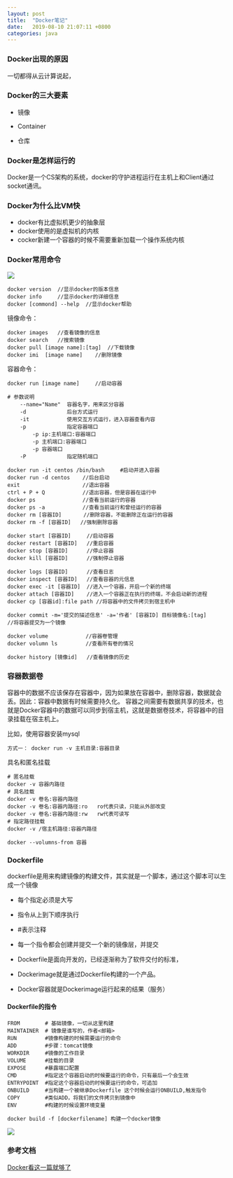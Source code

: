 ```yaml
---
layout: post
title:  "Docker笔记"
date:	2019-08-10 21:07:11 +0800
categories: java
---
```






### Docker出现的原因

一切都得从云计算说起，



###  Docker的三大要素

* 镜像
* Container

* 仓库



###  Docker是怎样运行的

Docker是一个CS架构的系统，docker的守护进程运行在主机上和Client通过socket通讯。



###  Docker为什么比VM快

* docker有比虚拟机更少的抽象层
* docker使用的是虚拟机的内核
* cocker新建一个容器的时候不需要重新加载一个操作系统内核



###  Docker常用命令

![](D:\code\myBog\source\image\docker-code.PNG)

```
docker version 	//显示docker的版本信息
docker info		//显示docker的详细信息
docker [commond] --help  //显示docker帮助
```

镜像命令：

```
docker images	//查看镜像的信息
docker search   //搜索镜像
docker pull	[image name]:[tag]	//下载镜像
docker imi  [image name]	//删除镜像
```

容器命令：

``` 
docker run [image name] 	//启动容器

# 参数说明
    --name="Name"  容器名字，用来区分容器
    -d			   后台方式运行
    -it			   使用交互方式运行，进入容器查看内容
    -p			   指定容器端口
        -p ip:主机端口:容器端口
        -p 主机端口:容器端口
        -p 容器端口
    -P			   指定随机端口

docker run -it centos /bin/bash 	#启动并进入容器
docker run -d centos	//后台启动
exit 					//退出容器
ctrl + P + Q 			//退出容器，但是容器在运行中
docker ps 	 			//查看当前运行的容器
docker ps -a 			//查看当前运行和曾经运行的容器
docker rm [容器ID]	   //删除容器，不能删除正在运行的容器
docker rm -f [容器ID]	  //强制删除容器

docker start [容器ID]		//启动容器
docker restart [容器ID]	//重启容器
docker stop [容器ID]		//停止容器
docker kill [容器ID]		//强制停止容器

docker logs	[容器ID]		//查看日志
docker inspect [容器ID]	//查看容器的元信息
docker exec -it [容器ID]  //进入一个容器，开启一个新的终端
docker attach [容器ID]	//进入一个容器正在执行的终端，不会启动新的进程
docker cp [容器id]:file path //将容器中的文件拷贝到宿主机中

docker commit -m='提交的描述信息' -a='作者' [容器ID] 目标镜像名:[tag]			 //将容器提交为一个镜像

docker volume 			 //容器卷管理
docker volumn ls 	     //查看所有卷的情况

docker history [镜像id]   //查看镜像的历史

```



###  容器数据卷

容器中的数据不应该保存在容器中，因为如果放在容器中，删除容器，数据就会丢。因此：容器中数据有时候需要持久化。 容器之间需要有数据共享的技术，也就是Docker容器中的数据可以同步到宿主机，这就是数据卷技术，将容器中的目录挂载在宿主机上。

比如，使用容器安装mysql

```
方式一： docker run -v 主机目录:容器目录
```

具名和匿名挂载

```
# 匿名挂载
docker -v 容器内路径
# 具名挂载
docker -v 卷名:容器内路径
docker -v 卷名:容器内路径:ro   ro代表只读，只能从外部改变
docker -v 卷名:容器内路径:rw	rw代表可读写
# 指定路径挂载
docker -v /宿主机路径:容器内路径

docker --volumns-from 容器 
```





###  Dockerfile

dockerfile是用来构建镜像的构建文件，其实就是一个脚本，通过这个脚本可以生成一个镜像

* 每个指定必须是大写
* 指令从上到下顺序执行
* #表示注释
* 每一个指令都会创建并提交一个新的镜像层，并提交

* Dockerfile是面向开发的，已经逐渐称为了软件交付的标准，

* Dockerimage就是通过Dockerfile构建的一个产品。
* Docker容器就是Dockerimage运行起来的结果（服务）



####  Dockerfile的指令

```
FROM 		# 基础镜像，一切从这里构建
MAINTAINER  # 镜像是谁写的，作者<邮箱>
RUN			#镜像构建的时候需要运行的命令
ADD 		#步骤：tomcat镜像
WORKDIR 	#镜像的工作目录
VOLUME  	#挂载的目录
EXPOSE  	#暴露端口配置
CMD			#指定这个容器启动的时候要运行的命令，只有最后一个会生效
ENTRYPOINT	#指定这个容器启动的时候要运行的命令，可追加
ONBUILD		#当构建一个被继承Dockerfile 这个时候会运行ONBUILD,触发指令
COPY		#类似ADD，将我们的文件拷贝到镜像中
ENV			#构建的时候设置环境变量
```





```
docker build -f [dockerfilename] 构建一个docker镜像

```

![](<D:\code\myBog\source\image\docker02.PNG>)





###  参考文档

[Docker看这一篇就够了](<https://zhuanlan.zhihu.com/p/187505981>)

